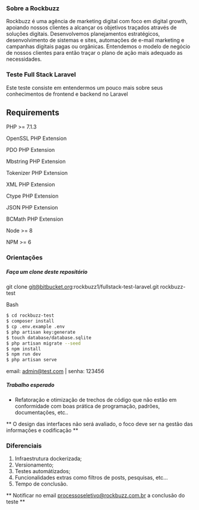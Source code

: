### Sobre a Rockbuzz
Rockbuzz é uma agência de marketing digital com foco em digital growth, apoiando nossos clientes a alcançar os objetivos traçados através de soluções digitais.
Desenvolvemos planejamentos estratégicos, desenvolvimento de sistemas e sites, automações de e-mail marketing e campanhas digitais pagas ou orgânicas.
Entendemos o modelo de negócio de nossos clientes para então traçar o plano de ação mais adequado as necessidades.

### Teste Full Stack Laravel
Este teste consiste em entendermos um pouco mais sobre seus conhecimentos de frontend e backend no Laravel

## Requirements

PHP >= 7.1.3

OpenSSL PHP Extension

PDO PHP Extension

Mbstring PHP Extension

Tokenizer PHP Extension

XML PHP Extension

Ctype PHP Extension

JSON PHP Extension

BCMath PHP Extension

Node >= 8

NPM >= 6

### Orientações

##### Faça um clone deste repositório

git clone git@bitbucket.org:rockbuzz1/fullstack-test-laravel.git rockbuzz-test

Bash
```bash
$ cd rockbuzz-test
$ composer install
$ cp .env.example .env
$ php artisan key:generate
$ touch database/database.sqlite
$ php artisan migrate --seed
$ npm install
$ npm run dev
$ php artisan serve 
```
email: admin@test.com | senha: 123456
 
##### Trabalho esperado

 - Refatoração e otimização de trechos de código que não estão em conformidade com boas prática de programação, padrões, documentações, etc..
 
** O design das interfaces não será avaliado, o foco deve ser na gestão das informações e codificação **

### Diferenciais

1. Infraestrutura dockerizada; 
2. Versionamento;
3. Testes automátizados;
4. Funcionalidades extras como filtros de posts, pesquisas, etc... 
5. Tempo de conclusão.

** Notificar no email processoseletivo@rockbuzz.com.br a conclusão do teste **